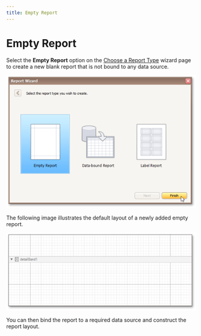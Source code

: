 ```yaml
---
title: Empty Report
---
```

# Empty Report
Select the **Empty Report** option on the [Choose a Report Type](choose-a-report-type.md) wizard page to create a new blank report that is not bound to any data source.

![eud-win-report-wizard-empty-report](../../../../images/img126645.png)

The following image illustrates the default layout of a newly added empty report.

![eud-win-empty-report-layout](../../../../images/img126646.png)

You can then bind the report to a required data source and construct the report layout.